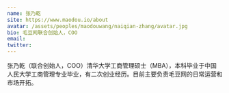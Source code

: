 ```yaml
---
name: 张乃乾
site: https://www.maodou.io/about
avatar: /assets/peoples/maodouwang/naiqian-zhang/avatar.jpg
bio: 毛豆网联合创始人，COO
email: 
twitter: 
---
```

张乃乾（联合创始人，COO）清华大学工商管理硕士（MBA），本科毕业于中国人民大学工商管理专业毕业，有二次创业经历。目前主要负责毛豆网的日常运营和市场开拓。
